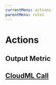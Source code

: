 ```yaml
---
currentMenu: actions
parentMenu: rules
---
```


# Actions

## <a name="output-metric"></a> Output Metric
## [CloudML Call](cloudmlcall.md)
